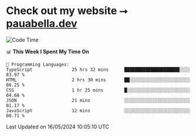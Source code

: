 # Check out my website ⭢ [pauabella.dev](https://pauabella.dev)

<!--START_SECTION:waka-->
![Code Time](http://img.shields.io/badge/Code%20Time-3%2C339%20hrs%2039%20mins-blue)

📊 **This Week I Spent My Time On** 

```text
💬 Programming Languages: 
TypeScript               25 hrs 32 mins      █████████████████████░░░░   83.97 % 
HTML                     2 hrs 30 mins       ██░░░░░░░░░░░░░░░░░░░░░░░   08.25 % 
CSS                      1 hr 25 mins        █░░░░░░░░░░░░░░░░░░░░░░░░   04.68 % 
JSON                     21 mins             ░░░░░░░░░░░░░░░░░░░░░░░░░   01.17 % 
JavaScript               12 mins             ░░░░░░░░░░░░░░░░░░░░░░░░░   00.71 % 
```


 Last Updated on 16/05/2024 10:05:10 UTC
<!--END_SECTION:waka-->
